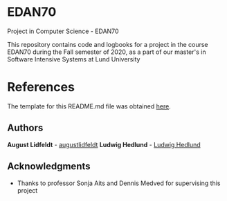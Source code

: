 # EDAN70
Project in Computer Science - EDAN70

This repository contains code and logbooks for a project in the course EDAN70 during the Fall semester of 2020, as a part of our master's in Software Intensive Systems at Lund University

# References

The template for this README.md file was obtained [here](https://gist.github.com/PurpleBooth/109311bb0361f32d87a2).

## Authors

**August Lidfeldt** - [augustlidfeldt](https://github.com/augustlidfeldt)
**Ludwig Hedlund** - [Ludwig Hedlund](https://github.com/luuddan)

## Acknowledgments

* Thanks to professor Sonja Aits and Dennis Medved for supervising this project